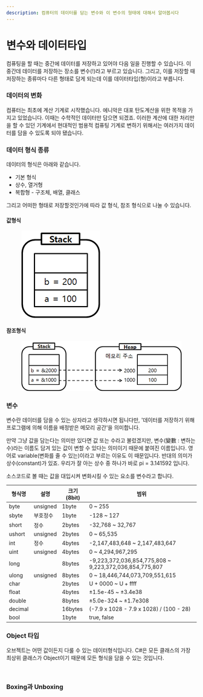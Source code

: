 ```yaml
---
description: 컴퓨터의 데이터를 담는 변수와 이 변수의 형태에 대해서 알아봅시다
---
```


# 변수와 데이터타입

컴퓨팅을 할 때는 중간에 데이터를 저장하고 있어야 다음 일을 진행할 수 있습니다. 이 중간데 데이터를 저장하는 장소를 변수(!)라고 부르고 있습니다. 그리고, 이를 저장할 때 저장하는 종류마다 다른 형태로 담게 되는데 이를 데이터타입(형)이라고 부릅니다.

### 데이터의 변화

컴퓨터는 최초에 계산 기계로 시작했습니다. 에니악은 대포 탄도계산을 위한 목적을 가지고 있었습니다. 이때는 수학적인 데이터만 담으면 되겠죠. 이러한 계산에 대한 처리만을 할 수 있던 기계에서 현대적인 범용적 컴퓨팅 기계로 변하기 위해서는 여러가지 데이터를 담을 수 있도록 되야 됐습니다.

### 데이터 형식 종류

데이터의 형식은 아래와 같습니다.

* 기본 형식
* 상수, 열거형
* 복합형 - 구조체, 배열, 클래스

그리고 어떠한 형태로 저장할것인가에 따라 값 형식, 참조 형식으로 나눌 수 있습니다.

#### 값형식

<figure><img src="../.gitbook/assets/값형식.png" alt=""><figcaption></figcaption></figure>

#### 참조형식

<figure><img src="../.gitbook/assets/참조형식.png" alt=""><figcaption></figcaption></figure>

### 변수

변수란 데이터를 담을 수 있는 상자라고 생각하시면 됩니다만, '데이터를 저장하기 위해 프로그램에 의해 이름을 배정받은 메모리 공간'을 의미합니다.

만약 그냥 값을 담는다는 의미만 있다면 값 또는 수라고 불렀겠지만, 변수(變數 : 변하는 수)라는 이름도 담겨 있는 값이 변할 수 있다는 의미이기 때문에 붙여진 이름입니다. 영어로 variable(변화를 줄 수 있는)이라고 부르는 이유도 이 때문입니다. 반대의 의미가 상수(constant)가 있죠. 우리가 잘 아는 상수 중 하나가 바로 pi = 3.141592 입니다.

소스코드로 볼 때는 값을 대입시켜 변화시킬 수 있는 요소를 변수라고 합니다.

| 형식명     | 설명       | 크기(8bit) | 범위                                                      |
| ------- | -------- | -------- | ------------------------------------------------------- |
| byte    | unsigned | 1byte    | 0 \~ 255                                                |
| sbyte   | 부호정수     | 1byte    | -128 \~ 127                                             |
| short   | 정수       | 2bytes   | -32,768 \~ 32,767                                       |
| ushort  | unsigned | 2bytes   | 0 \~ 65,535                                             |
| int     | 정수       | 4bytes   | -2,147,483,648 \~ 2,147,483,647                         |
| uint    | unsigned | 4bytes   | 0 \~ 4,294,967,295                                      |
| long    |          | 8bytes   | -9,223,372,036,854,775,808 \~ 9,223,372,036,854,775,807 |
| ulong   | unsigned | 8bytes   | 0 \~ 18,446,744,073,709,551,615                         |
| char    |          | 2bytes   | U + 0000 \~ U + ffff                                    |
| float   |          | 4bytes   | ±1.5e-45 \~ ±3.4e38                                     |
| double  |          | 8bytes   | ±5.0e-324 \~ ±1.7e308                                   |
| decimal |          | 16bytes  | (-7.9 x 1028 - 7.9 x 1028) / (100 - 28)                 |
| bool    |          | 1byte    | true, false                                             |

### Object 타입

오브젝트는 어떤 값이든지 다룰 수 있는 데이터형식입니다. C#은 모든 클래스의 가장 최상위 클래스가 Object이기 때문에 모든 형식을 담을 수 있는 것입니다.

<figure><img src="https://encrypted-tbn0.gstatic.com/images?q=tbn:ANd9GcS4meIlHCiAOieav6CmRKjv5mA8ZtkHl06FhA&#x26;usqp=CAU" alt=""><figcaption></figcaption></figure>

### Boxing과 Unboxing

